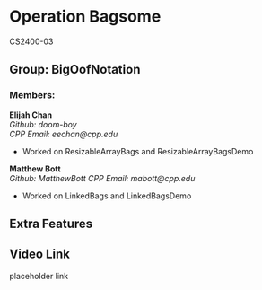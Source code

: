 # Operation Bagsome
CS2400-03

## Group: BigOofNotation

### Members:
**Elijah Chan**  
_Github: doom-boy_  
_CPP Email: eechan@cpp.edu_  
* Worked on ResizableArrayBags and ResizableArrayBagsDemo

**Matthew Bott**  
_Github: MatthewBott_
_CPP Email: mabott@cpp.edu_  
* Worked on LinkedBags and LinkedBagsDemo

## Extra Features

## Video Link

placeholder link
